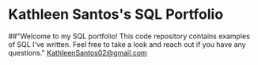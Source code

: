 # Kathleen Santos's SQL Portfolio

##"Welcome to my SQL portfolio! This code repository contains examples of SQL I've written. Feel free to take a look and reach out if you have any questions." KathleenSantos02@gmail.com
